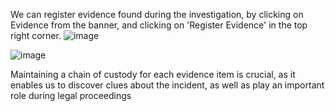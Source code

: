 We can register evidence found during the investigation, by clicking on Evidence from the banner, and clicking on 'Register Evidence' in the top right corner.
![image](https://github.com/hiyasharma/Team-Detect-vulnerabilities/assets/94289402/fc59bc5c-e7e2-4b6d-9ade-d37fd758fb04)

![image](https://github.com/hiyasharma/Team-Detect-vulnerabilities/assets/94289402/d885f82e-8af9-43c9-bc00-21fe75e552e8)

Maintaining a chain of custody for each evidence item is crucial, as it enables us to discover clues about the incident, as well as play an important role during legal proceedings
